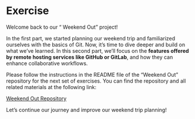 # Exercise

Welcome back to our “<i class="fa-solid fa-person-hiking"></i> Weekend Out” project!

In the first part, we started planning our weekend trip and familiarized ourselves with the basics of Git. 
Now, it’s time to dive deeper and build on what we’ve learned. 
In this second part, we’ll focus on the **features offered by remote hosting services like GitHub or GitLab**, and how they can enhance  collaborative workflows.

Please follow the instructions in the README file of the “Weekend Out” repository for the next set of exercises. 
You can find the repository and all related materials at the following link:

[Weekend Out Repository](https://github.com/t4d-gmbh/Weekend-Out/)

Let’s continue our journey and improve our weekend trip planning!
